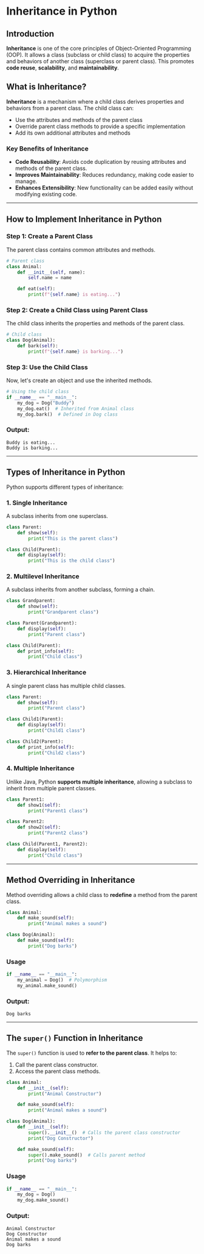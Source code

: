 # Inheritance in Python

## Introduction

**Inheritance** is one of the core principles of Object-Oriented Programming (OOP). It allows a class (subclass or child class) to acquire the properties and behaviors of another class (superclass or parent class). This promotes **code reuse**, **scalability**, and **maintainability**.

## **What is Inheritance?**

**Inheritance** is a mechanism where a child class derives properties and behaviors from a parent class. The child class can:

- Use the attributes and methods of the parent class
- Override parent class methods to provide a specific implementation
- Add its own additional attributes and methods

### **Key Benefits of Inheritance**

- **Code Reusability**: Avoids code duplication by reusing attributes and methods of the parent class.
- **Improves Maintainability**: Reduces redundancy, making code easier to manage.
- **Enhances Extensibility**: New functionality can be added easily without modifying existing code.

---

## **How to Implement Inheritance in Python**

### **Step 1: Create a Parent Class**

The parent class contains common attributes and methods.

```python
# Parent class
class Animal:
    def __init__(self, name):
        self.name = name

    def eat(self):
        print(f"{self.name} is eating...")
```

### **Step 2: Create a Child Class using Parent Class**

The child class inherits the properties and methods of the parent class.

```python
# Child class
class Dog(Animal):
    def bark(self):
        print(f"{self.name} is barking...")
```

### **Step 3: Use the Child Class**

Now, let's create an object and use the inherited methods.

```python
# Using the child class
if __name__ == "__main__":
    my_dog = Dog("Buddy")
    my_dog.eat()  # Inherited from Animal class
    my_dog.bark()  # Defined in Dog class
```

### **Output:**

```
Buddy is eating...
Buddy is barking...
```

---

## **Types of Inheritance in Python**

Python supports different types of inheritance:

### **1. Single Inheritance**

A subclass inherits from one superclass.

```python
class Parent:
    def show(self):
        print("This is the parent class")

class Child(Parent):
    def display(self):
        print("This is the child class")
```

### **2. Multilevel Inheritance**

A subclass inherits from another subclass, forming a chain.

```python
class Grandparent:
    def show(self):
        print("Grandparent class")

class Parent(Grandparent):
    def display(self):
        print("Parent class")

class Child(Parent):
    def print_info(self):
        print("Child class")
```

### **3. Hierarchical Inheritance**

A single parent class has multiple child classes.

```python
class Parent:
    def show(self):
        print("Parent class")

class Child1(Parent):
    def display(self):
        print("Child1 class")

class Child2(Parent):
    def print_info(self):
        print("Child2 class")
```

### **4. Multiple Inheritance**

Unlike Java, Python **supports multiple inheritance**, allowing a subclass to inherit from multiple parent classes.

```python
class Parent1:
    def show1(self):
        print("Parent1 class")

class Parent2:
    def show2(self):
        print("Parent2 class")

class Child(Parent1, Parent2):
    def display(self):
        print("Child class")
```

---

## **Method Overriding in Inheritance**

Method overriding allows a child class to **redefine** a method from the parent class.

```python
class Animal:
    def make_sound(self):
        print("Animal makes a sound")

class Dog(Animal):
    def make_sound(self):
        print("Dog barks")
```

### **Usage**

```python
if __name__ == "__main__":
    my_animal = Dog()  # Polymorphism
    my_animal.make_sound()
```

### **Output:**

```
Dog barks
```

---

## **The `super()` Function in Inheritance**

The `super()` function is used to **refer to the parent class**. It helps to:

1. Call the parent class constructor.
2. Access the parent class methods.

```python
class Animal:
    def __init__(self):
        print("Animal Constructor")

    def make_sound(self):
        print("Animal makes a sound")

class Dog(Animal):
    def __init__(self):
        super().__init__()  # Calls the parent class constructor
        print("Dog Constructor")

    def make_sound(self):
        super().make_sound()  # Calls parent method
        print("Dog barks")
```

### **Usage**

```python
if __name__ == "__main__":
    my_dog = Dog()
    my_dog.make_sound()
```

### **Output:**

```
Animal Constructor
Dog Constructor
Animal makes a sound
Dog barks
```
